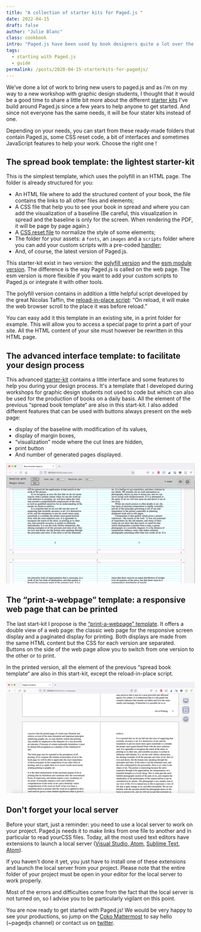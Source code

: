 ```yaml
---
title: "A collection of starter kits for Paged.js "
date: 2022-04-15
draft: false
author: "Julie Blanc"
class: cookbook
intro: "Paged.js have been used by book designers quite a lot over the past few months. And looking at code can always be a tricky thing when you’re used to look at classic design tools. So we made some starterkits"
tags:
  - starting with Paged.js
  - guide
permalink: /posts/2020-04-15-starterkits-for-pagedjs/
---
```


We’ve done a lot of work to bring new users to paged.js and as i’m on my way to a new workshop with graphic design students, I thought that it would be a good time to share a little bit more about the different [starter kits](https://gitlab.coko.foundation/pagedjs/starter-kits) I've build around Paged.js since a few years to help anyone to get started.
And since not everyone has the same needs, it will be four stater kits instead of one.

Depending on your needs, you can start from these ready-made folders that contain Paged.js, some CSS reset code, a bit of interfaces and sometimes JavaScript features to help your work. Choose the right one !

## The spread book template: the lightest starter-kit

This is the simplest template, which uses the polyfill in an HTML page. The folder is already structured for you:

- An HTML file where to add the structured content of your book, the file contains the links to all other files and elements;
- A CSS file that help you to see your book in spread and where you can add the visualization of a baseline (Be careful, this visualization in spread and the baseline is only for the screen. When rendering the PDF, it will be page by page again.)
- A [CSS reset file](https://github.com/necolas/normalize.css) to normalize the style of some elements;
- The folder for your assets: a `fonts`, an `images` and a `scripts` folder where you can add your custom scripts with a pre-coded [handler](https://pagedjs.org/documentation/10-handlers-hooks-and-custom-javascript/);
- And, of course, the latest version of Paged.js.

This starter-kit exist in two version: the [polyfill version](https://gitlab.coko.foundation/pagedjs/starter-kits/book-spread_polyfill) and the [esm module version](https://gitlab.coko.foundation/pagedjs/starter-kits/book-spread_esm). The difference is the way Paged.js is called on the web page. The esm version is more flexible if you want to add your custom scripts to Paged.js or integrate it with other tools.

The polyfill version contains in addition a little helpful script developed by the great Nicolas Taffin, the [reload-in-place script](https://gitlab.com/nicolastaf/pagedjs-reload-in-place): “On reload, it will make the web browser scroll to the place it was before reload.”

You can easy add it this template in an existing site, in a print folder for example. This will allow you to access a special page to print a part of your site. All the HTML content of your site must however be rewritten in this HTML page.

## The advanced interface template: to facilitate your design process

This advanced [starter-kit](https://gitlab.coko.foundation/pagedjs/starter-kits/book_avanced-interface) contains a little interface and some features to help you during your design process. It's a template that I developed during workshops for graphic design students not used to code but which can also be used for the production of books on a daily basis. All the element of the previous “spread book template“ are also in this start-kit. I also added different features that can be used with buttons always present on the web page:

- display of the baseline with modification of its values,
- display of margin boxes,
- “visualization” mode where the cut lines are hidden,
- print button
- And number of generated pages displayed.

![](/images/22-04-advanced-interface.png)

## The “print-a-webpage” template: a responsive web page that can be printed

The last start-kit I propose is the [“print-a-webpage” template](https://gitlab.coko.foundation/pagedjs/starter-kits/print-a-webpage). It offers a double view of a web page: the classic web page for the responsive screen display and a paginated display for printing. Both displays are made from the same HTML content but the CSS for each version are separated. Buttons on the side of the web page allow you to switch from one version to the other or to print.

In the printed version, all the element of the previous “spread book template“ are also in this start-kit, except the reload-in-place script.

![](/images/22-04-print-a-webpage.png)

## Don't forget your local server

Before your start, just a reminder: you need to use a local server to work on your project. Paged.js needs it to make links from one file to another and in particular to read yourCSS files. Today, all the most used text editors have extensions to launch a local server ([Visual Studio, Atom](https://www.youtube.com/watch?v=FeR_eMXzNcY), [Sublime Text](https://www.youtube.com/watch?v=oqD5C77Tk3I), [Atom](https://www.youtube.com/watch?v=f35_n9NFXSw)).

If you haven't done it yet, you just have to install one of these extensions and launch the local server from your project. Please note that the entire folder of your project must be open in your editor for the local server to work properly.

Most of the errors and difficulties come from the fact that the local server is not turned on, so I advise you to be particularly vigilant on this point.

You are now ready to get started with Paged.js! We would be very happy to see your productions, so jump on the [Coko Mattermost](https://mattermost.coko.foundation/) to say hello (~pagedjs channel) or contact us on [twitter](https://twitter.com/paged_js).
